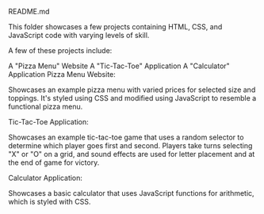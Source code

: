 README.md

This folder showcases a few projects containing HTML, CSS, and JavaScript code with varying levels of skill.

A few of these projects include:

A "Pizza Menu" Website
A "Tic-Tac-Toe" Application
A "Calculator" Application
Pizza Menu Website:

Showcases an example pizza menu with varied prices for selected size and toppings. It's styled using CSS and modified using JavaScript to resemble a functional pizza menu. 

Tic-Tac-Toe Application:

Showcases an example tic-tac-toe game that uses a random selector to determine which player goes first and second. Players take turns selecting "X" or "O" on a grid, and sound effects are used for letter placement and at the end of game for victory. 

Calculator Application:

Showcases a basic calculator that uses JavaScript functions for arithmetic, which is styled with CSS.
